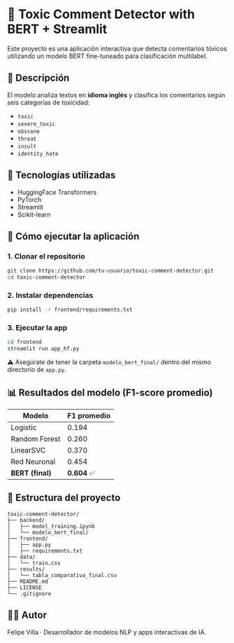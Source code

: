 # 🧠 Toxic Comment Detector with BERT + Streamlit

Este proyecto es una aplicación interactiva que detecta comentarios tóxicos utilizando un modelo BERT fine-tuneado para clasificación multilabel.

## 📌 Descripción
El modelo analiza textos en **idioma inglés** y clasifica los comentarios según seis categorías de toxicidad:

- `toxic`
- `severe_toxic`
- `obscene`
- `threat`
- `insult`
- `identity_hate`

## 🧠 Tecnologías utilizadas

- HuggingFace Transformers
- PyTorch
- Streamlit
- Scikit-learn

## 🚀 Cómo ejecutar la aplicación

### 1. Clonar el repositorio
```bash
git clone https://github.com/tu-usuario/toxic-comment-detector.git
cd toxic-comment-detector
```

### 2. Instalar dependencias
```bash
pip install -r frontend/requirements.txt
```

### 3. Ejecutar la app
```bash
cd frontend
streamlit run app_hf.py
```

⚠️ Asegúrate de tener la carpeta `modelo_bert_final/` dentro del mismo directorio de `app.py`.

## 📊 Resultados del modelo (F1-score promedio)

| Modelo         | F1 promedio |
|----------------|-------------|
| Logistic       | 0.194       |
| Random Forest  | 0.260       |
| LinearSVC      | 0.370       |
| Red Neuronal   | 0.454       |
| **BERT (final)**| **0.604**  ✅

## 📁 Estructura del proyecto

```
toxic-comment-detector/
├── backend/
│   ├── model_training.ipynb
│   └── modelo_bert_final/
├── frontend/
│   ├── app.py
│   ├── requirements.txt
├── data/
│   └── train.csv
├── results/
│   └── tabla_comparativa_final.csv
├── README.md
├── LICENSE
└── .gitignore
```

## 🧑‍💻 Autor
Felipe Villa · Desarrollador de modelos NLP y apps interactivas de IA.
